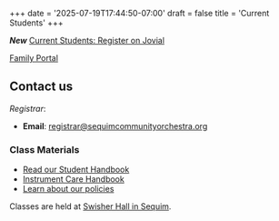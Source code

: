 +++
date = '2025-07-19T17:44:50-07:00'
draft = false
title = 'Current Students'
+++

***New*** [Current Students: Register on Jovial](https://jovial.org/pcyo/family)

[Family Portal](https://jovial.org/pcyo/family)

## Contact us

*Registrar*:
- **Email**: registrar@sequimcommunityorchestra.org

### Class Materials
- [Read our Student Handbook](/PCYO-Family-Handbook_2025-2026.pdf)
- [Instrument Care Handbook](/Instrument%20Care.pdf)
- [Learn about our policies](/PCYO-Policies_2025-2026.pdf)

Classes are held at [Swisher Hall in Sequim](https://www.google.com/maps/search/?api=1&query=506%20N%20Blake%20Ave,%20Sequim,%20WA%2098382).
